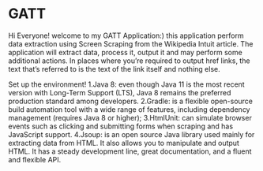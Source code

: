 # GATT
Hi Everyone!
welcome to my GATT Application:)
this application perform data extraction using Screen Scraping from the
Wikipedia Intuit article.
The application will extract data, process it, output it and may perform some additional actions.
In places where you’re required to output href links, the text that’s referred to is the text of the
link itself and nothing else.

Set up the environment!
1.Java 8: even though Java 11 is the most recent version with Long-Term Support (LTS), Java 8 remains the preferred production standard among developers.
2.Gradle: is a flexible open-source build automation tool with a wide range of features, including dependency management (requires Java 8 or higher);
3.HtmlUnit: can simulate browser events such as clicking and submitting forms when scraping and has JavaScript support.
4.Jsoup:  is an open source Java library used mainly for extracting data from HTML. It also allows you to manipulate and output HTML. It has a steady development line, great documentation, and a fluent and flexible API.


